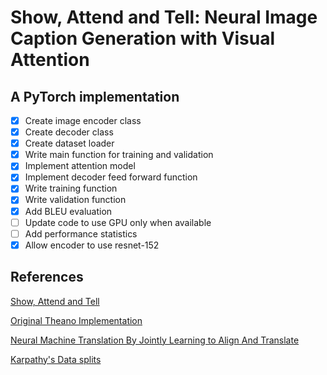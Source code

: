 # Show, Attend and Tell: Neural Image Caption Generation with Visual Attention

## A PyTorch implementation

- [x] Create image encoder class
- [x] Create decoder class
- [x] Create dataset loader
- [x] Write main function for training and validation
- [x] Implement attention model
- [x] Implement decoder feed forward function
- [x] Write training function
- [x] Write validation function
- [x] Add BLEU evaluation
- [ ] Update code to use GPU only when available
- [ ] Add performance statistics
- [x] Allow encoder to use resnet-152

## References

[Show, Attend and Tell](https://arxiv.org/pdf/1502.03044.pdf)

[Original Theano Implementation](https://github.com/kelvinxu/arctic-captions)

[Neural Machine Translation By Jointly Learning to Align And Translate](https://arxiv.org/pdf/1409.0473.pdf)

[Karpathy's Data splits](https://cs.stanford.edu/people/karpathy/deepimagesent/)
